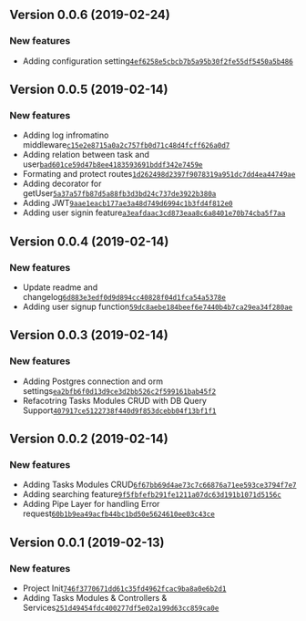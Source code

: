 ## Version 0.0.6 (2019-02-24)

### New features
- Adding configuration setting[`4ef6258e5cbcb7b5a95b30f2fe55df5450a5b486`](https://github.com/libterty/task-manager/commit/4ef6258e5cbcb7b5a95b30f2fe55df5450a5b486)

## Version 0.0.5 (2019-02-14)

### New features
- Adding log infromatino middleware[`c15e2e8715a0a2c757fb0d71c48d4fcff626a0d7`](https://github.com/libterty/task-manager/commit/c15e2e8715a0a2c757fb0d71c48d4fcff626a0d7)
- Adding relation between task and user[`bad601ce59d47b8ee4183593691bddf342e7459e`](https://github.com/libterty/task-manager/commit/bad601ce59d47b8ee4183593691bddf342e7459e)
- Formating and protect routes[`1d262498d2397f9078319a951dc7dd4ea44749ae`](https://github.com/libterty/task-manager/commit/1d262498d2397f9078319a951dc7dd4ea44749ae)
- Adding decorator for getUser[`5a37a57fb87d5a88fb3d3bd24c737de3922b380a`](https://github.com/libterty/task-manager/commit/5a37a57fb87d5a88fb3d3bd24c737de3922b380a)
- Adding JWT[`9aae1eacb177ae3a48d749d6994c1b3fd4f812e0`](https://github.com/libterty/task-manager/commit/9aae1eacb177ae3a48d749d6994c1b3fd4f812e0)
- Adding user signin feature[`a3eafdaac3cd873eaa8c6a8401e70b74cba5f7aa`](https://github.com/libterty/task-manager/commit/a3eafdaac3cd873eaa8c6a8401e70b74cba5f7aa)


## Version 0.0.4 (2019-02-14)

### New features

- Update readme and changelog[`6d883e3edf0d9d894cc40828f04d1fca54a5378e`](https://github.com/libterty/task-manager/commit/6d883e3edf0d9d894cc40828f04d1fca54a5378e)
- Adding user signup function[`59dc8aebe184beef6e7440b4b7ca29ea34f280ae`](https://github.com/libterty/task-manager/commit/59dc8aebe184beef6e7440b4b7ca29ea34f280ae)

## Version 0.0.3 (2019-02-14)

### New features

- Adding Postgres connection and orm settings[`ea2bfb6f0d13d9ce3d2bb526c2f599161bab45f2`](https://github.com/libterty/task-manager/commit/ea2bfb6f0d13d9ce3d2bb526c2f599161bab45f2)
- Refacotring  Tasks Modules CRUD with DB Query Support[`407917ce5122738f440d9f853dcebb04f13bf1f1`](https://github.com/libterty/task-manager/commit/407917ce5122738f440d9f853dcebb04f13bf1f1)

## Version 0.0.2 (2019-02-14)

### New features

- Adding Tasks Modules CRUD[`6f67bb69d4ae73c7c66876a71ee593ce3794f7e7`](https://github.com/libterty/task-manager/commit/6f67bb69d4ae73c7c66876a71ee593ce3794f7e7)
- Adding searching feature[`9f5fbfefb291fe1211a07dc63d191b1071d5156c`](https://github.com/libterty/task-manager/commit/9f5fbfefb291fe1211a07dc63d191b1071d5156c)
- Adding Pipe Layer for handling Error request[`60b1b9ea49acfb44bc1bd50e5624610ee03c43ce`](https://github.com/libterty/task-manager/commit/60b1b9ea49acfb44bc1bd50e5624610ee03c43ce)

## Version 0.0.1 (2019-02-13)

### New features

- Project Init[`746f3770671dd61c35fd4962fcac9ba8a0e6b2d1`](https://github.com/libterty/task-manager/commit/746f3770671dd61c35fd4962fcac9ba8a0e6b2d1)
- Adding Tasks Modules & Controllers & Services[`251d49454fdc400277df5e02a199d63cc859ca0e`](https://github.com/libterty/task-manager/commit/251d49454fdc400277df5e02a199d63cc859ca0e)